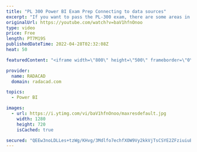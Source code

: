 ```yaml
---
title: "PL 300 Power BI Exam Prep Connecting to data sources"
excerpt: "If you want to pass the PL-300 exam, there are some areas in that your skills will be assessed, and one of those is identifying and connecting to the data source and changing data source settings. Power BI Supports over 140 data sources, each data source has some connection configurations. In this video,"
originalUrl: https://youtube.com/watch?v=baV1hfnOnoo
type: video
price: Free
length: PT7M19S
publishedDateTime: 2022-04-28T02:32:08Z
heat: 50

featuredContent: "<iframe width=\"800\" height=\"500\" frameborder=\"0\" src=\"https://www.youtube.com/embed/baV1hfnOnoo\" allow=\"accelerometer; autoplay; encrypted-media; gyroscope; picture-in-picture\" allowfullscreen></iframe>"

provider:
  name: RADACAD
  domain: radacad.com

topics:
  - Power BI

images:
  - url: https://i.ytimg.com/vi/baV1hfnOnoo/maxresdefault.jpg
    width: 1280
    height: 720
    isCached: true

secured: "QEEw3noLDLLes+tzWg/KHvg/3Mdlfo7echfXOW9Vy2kkVjTsCSYE2ZFziuiuBg01iymdw39gB/bzxfOaiKZNx03i3gB+8dFG56F72J31IqWziVIeDXh/VM9wW+7p2D5glYuBJ2yDZcaAN70eKuD46UDs79gtE2B3ycapqs/1cThZ0GIjk8Iu+AY4mJVGYNYtQVKM2hRzAwaemTCI5jXbDb81sHPGoP5zi2bWV83HQr+Q8x+9HD29eVHAwyGO/UGXV11LquuX8AqG+ViCm5wGpuvorHWDb4Uq0WdeLOjMHTXKp81wGlTtW6Ro+jVhjSGBCBP12F1+B6AAjgsBMrYgZKfd/iA2fFCFAj+Th3/VByZLZufGeGIh045u26szMlPZWPn+aIMjM+OCrq+oTs1ygKs9FLVWdFSL6VOJuJkEwX8=;DzGfsA6pEmMRcilcdch5zQ=="
---
```


